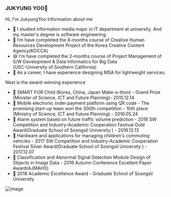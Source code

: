 ### JUKYUNG YOO👋


>
Hi, I'm JukyungYoo
Information about me
- 🔭 I studied information media major in IT department at university. And my master's degree is software engineering.
- 🌱 I’m have completed the 8-months course of Creative Human Resources Development Project of the Korea Creative Content Agency(KOCCA)
- 😄 I’m have completed the 2-months course of Project Management of S/W Development & Data Informatics for Big Data
     </br>(USC-University of Southern California)
- 👯 As a career, I have experience designing MSA for lightweight services.
>
Next is the award-winning experience
- 🌱 SMART FOR Child (Korea, China, Japan Make-a-thon) - Grand Prize (Minister of Science, ICT and Future Planning)- 2015.12.14
- 🌱 Mobile electronic order payment platform using QR code - The promising start-up team won the 300th competition - 10th place
    </br>(Ministry of Science, ICT and Future Planning) - 2016.05.24
- 🌱 Alarm system based on future traffic volume prediction - 2016 SW Competition and Industry-Academic Cooperation Festival Gold Award(Graduate School of Soongsil University
) - 2016.12.13
- 🌱 Hardware and applications for managing children's commuting vehicles - 2017 SW Competition and Industry-Academic Cooperation Festival Silver Award(Graduate School of Soongsil University
) - 2017.12.07
- 🌱 Classification and Abnormal Signal Detection Module Design of Objects in Image Data - 2016 Autumn Conference Excellent Paper Award(AJMAHS)
- 🌱 2018 Academic Excellence Award - Graduate School of Soongsil University

![image](https://user-images.githubusercontent.com/14118735/207497976-654400a2-fc7e-45a9-8090-cfc46ffd5547.png)

